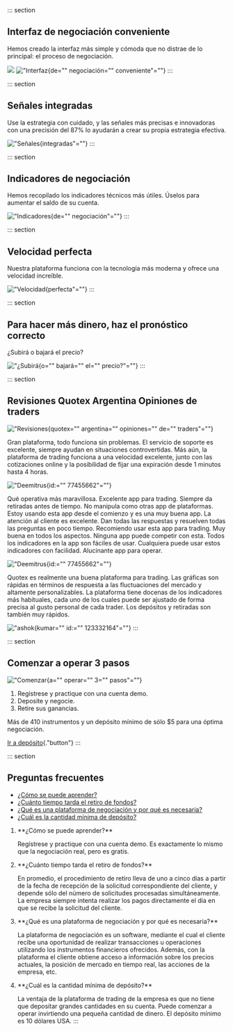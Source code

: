 ::: section
## Interfaz de negociación conveniente

Hemos creado la interfaz más simple y cómoda que no distrae de lo
principal: el proceso de negociación.

[![](https://static.quotex.io/files/12_en/300_250.jpg)](https://traff.sbs/brokerqxlid)
!["Interfaz](\%22dignity-1@3x.png\%22){de="" negociación=""
conveniente"=""}
:::

::: section
## Señales integradas

Use la estrategia con cuidado, y las señales más precisas e innovadoras
con una precisión del 87% lo ayudarán a crear su propia estrategia
efectiva.

!["Señales](\%22dignity-2@3x.png\%22){integradas"=""}
:::

::: section
## Indicadores de negociación

Hemos recopilado los indicadores técnicos más útiles. Úselos para
aumentar el saldo de su cuenta.

!["Indicadores](\%22dignity-3@3x.png\%22){de="" negociación"=""}
:::

::: section
## Velocidad perfecta

Nuestra plataforma funciona con la tecnología más moderna y ofrece una
velocidad increíble.

!["Velocidad](\%22dignity-4@3x.png\%22){perfecta"=""}
:::

::: section
## Para hacer más dinero, haz el pronóstico correcto

¿Subirá o bajará el precio?

!["¿Subirá](\%22char.svg\%22){o="" bajará="" el="" precio?"=""}
:::

::: section
## Revisiones Quotex Argentina Opiniones de traders

!["Revisiones](\%22reviews-appraisals@3x.png\%22){quotex=""
argentina="" opiniones="" de="" traders"=""}

Gran plataforma, todo funciona sin problemas. El servicio de soporte es
excelente, siempre ayudan en situaciones controvertidas. Más aún, la
plataforma de trading funciona a una velocidad excelente, junto con las
cotizaciones online y la posibilidad de fijar una expiración desde 1
minutos hasta 4 horas.

!["Deemitrus](\%22russa.svg\%22){id:="" 77455662"=""}

Qué operativa más maravillosa. Excelente app para trading. Siempre da
retiradas antes de tiempo. No manipula como otras app de plataformas.
Estoy usando esta app desde el comienzo y es una muy buena app. La
atención al cliente es excelente. Dan todas las respuestas y resuelven
todas las preguntas en poco tiempo. Recomiendo usar esta app para
trading. Muy buena en todos los aspectos. Ninguna app puede competir con
esta. Todos los indicadores en la app son fáciles de usar. Cualquiera
puede usar estos indicadores con facilidad. Alucinante app para operar.

!["Deemitrus](\%22russa.svg\%22){id:="" 77455662"=""}

Quotex es realmente una buena plataforma para trading. Las gráficas son
rápidas en términos de respuesta a las fluctuaciones del mercado y
altamente personalizables. La plataforma tiene docenas de los
indicadores más habituales, cada uno de los cuales puede ser ajustado de
forma precisa al gusto personal de cada trader. Los depósitos y
retiradas son también muy rápidos.

!["ashok](\%22russa.svg\%22){kumar="" id:="" 123332164"=""}
:::

::: section
## Comenzar a operar 3 pasos

!["Comenzar](\%22start-trading-3@3x.png\%22){a="" operar="" 3=""
pasos"=""}

1.  Regístrese y practique con una cuenta demo.
2.  Deposite y negocie.
3.  Retire sus ganancias.

Más de 410 instrumentos y un depósito mínimo de sólo \$5 para una óptima
negociación.

[Ir a depósito](\%22https://quotex.ar/go/quotex\%22){."button"}
:::

::: section
## Preguntas frecuentes

-   [¿Cómo se puede aprender?](\%22#\%22)
-   [¿Cuánto tiempo tarda el retiro de fondos?](\%22#\%22)
-   [¿Qué es una plataforma de negociación y por qué es
    necesaria?](\%22#\%22)
-   [¿Cuál es la cantidad mínima de depósito?](\%22#\%22)

1.  \*\*¿Cómo se puede aprender?\*\*

    Regístrese y practique con una cuenta demo. Es exactamente lo mismo
    que la negociación real, pero es gratis.

2.  \*\*¿Cuánto tiempo tarda el retiro de fondos?\*\*

    En promedio, el procedimiento de retiro lleva de uno a cinco días a
    partir de la fecha de recepción de la solicitud correspondiente del
    cliente, y depende sólo del número de solicitudes procesadas
    simultáneamente. La empresa siempre intenta realizar los pagos
    directamente el día en que se recibe la solicitud del cliente.

3.  \*\*¿Qué es una plataforma de negociación y por qué es
    necesaria?\*\*

    La plataforma de negociación es un software, mediante el cual el
    cliente recibe una oportunidad de realizar transacciones u
    operaciones utilizando los instrumentos financieros ofrecidos.
    Además, con la plataforma el cliente obtiene acceso a información
    sobre los precios actuales, la posición de mercado en tiempo real,
    las acciones de la empresa, etc.

4.  \*\*¿Cuál es la cantidad mínima de depósito?\*\*

    La ventaja de la plataforma de trading de la empresa es que no tiene
    que depositar grandes cantidades en su cuenta. Puede comenzar a
    operar invirtiendo una pequeña cantidad de dinero. El depósito
    mínimo es 10 dólares USA.
:::

